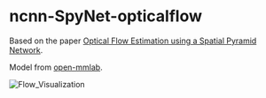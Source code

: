 # ncnn-SpyNet-opticalflow
Based on the paper [Optical Flow Estimation using a Spatial Pyramid Network](https://arxiv.org/abs/1611.00850).

Model from [open-mmlab](https://download.openmmlab.com/mmediting/restorers/basicvsr/spynet_20210409-c6c1bd09.pth).


![Flow_Visualization](https://github.com/magicse/ncnn-SpyNet-opticalflow/assets/13585785/7c9e8f87-323b-46fb-859c-ca5db37e77e3)

